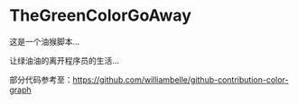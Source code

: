 # TheGreenColorGoAway

这是一个油猴脚本...

让绿油油的离开程序员的生活...

部分代码参考至：https://github.com/williambelle/github-contribution-color-graph

